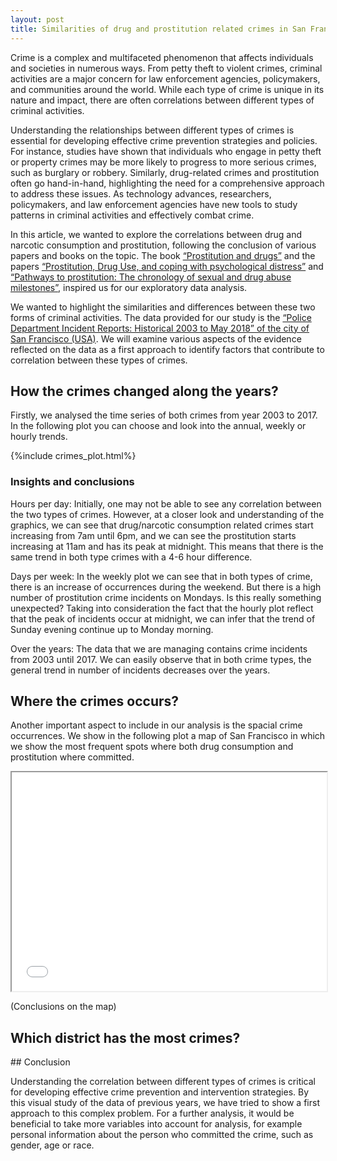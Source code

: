 ```yaml
---
layout: post
title: Similarities of drug and prostitution related crimes in San Francisco.
---
```


Crime is a complex and multifaceted phenomenon that affects individuals and societies in numerous ways. From petty theft to violent crimes, criminal activities are a major concern for law enforcement agencies, policymakers, and communities around the world. While each type of crime is unique in its nature and impact, there are often correlations between different types of criminal activities.

Understanding the relationships between different types of crimes is essential for developing effective crime prevention strategies and policies. For instance, studies have shown that individuals who engage in petty theft or property crimes may be more likely to progress to more serious crimes, such as burglary or robbery. Similarly, drug-related crimes and prostitution often go hand-in-hand, highlighting the need for a comprehensive approach to address these issues. As technology advances, researchers, policymakers, and law enforcement agencies have new tools to study patterns in criminal activities and effectively combat crime.

In this article, we wanted to explore the correlations between drug and narcotic consumption and prostitution, following the conclusion of various papers and books on the topic. The book [“Prostitution and drugs”](https://www.ojp.gov/ncjrs/virtual-library/abstracts/prostitution-and-drugs) and the papers [“Prostitution, Drug Use, and coping with psychological distress”](https://journals.sagepub.com/doi/pdf/10.1177/002204260003000407) and [“Pathways to prostitution: The chronology of sexual and drug abuse milestones”](https://www.tandfonline.com/doi/abs/10.1080/00224499809551951), inspired us for our exploratory data analysis.

We wanted to highlight the similarities and differences between these two forms of criminal activities. The data provided for our study is the [“Police Department Incident Reports: Historical 2003 to May 2018”  of the city of San Francisco (USA)](https://data.sfgov.org/Public-Safety/Police-Department-Incident-Reports-Historical-2003/tmnf-yvry). We will examine various aspects of the evidence reflected on the data as a first approach to identify factors that contribute to correlation between these types of crimes.



## How the crimes changed along the years?

Firstly, we analysed the time series of both crimes from year 2003 to 2017. In the following plot you can choose and look into the annual, weekly or hourly trends.

{%include crimes_plot.html%}

### Insights and conclusions

Hours per day: 
Initially, one may not be able to see any correlation between the two types of crimes. However, at a closer look and understanding of the graphics, we can see that drug/narcotic consumption related crimes start increasing from 7am until 6pm, and we can see the prostitution starts increasing at 11am and has its peak at midnight. This means that there is the same trend in both type crimes with a 4-6 hour difference. 

Days per week:
In the weekly plot we can see that in both types of crime, there is an increase of occurrences during the weekend. But there is a high number of prostitution crime incidents on Mondays. Is this really something unexpected? Taking into consideration the fact that the hourly plot reflect that the peak of incidents occur at midnight, we can infer that the trend of Sunday evening continue up to Monday morning.

Over the years:
The data that we are managing contains crime incidents from 2003 until 2017. We can easily observe that in both crime types, the general trend in number of incidents decreases over the years.



## Where the crimes occurs? 

Another important aspect to include in our analysis is the spacial crime occurrences. We show in the following plot a map of San Francisco in which we show the most frequent spots where both drug consumption and prostitution where committed.

<div>
    <iframe src="map.html"  width="100%" height="350">
    </iframe>
</div>


(Conclusions on the map)

## Which district has the most crimes?


## Conclusion

Understanding the correlation between different types of crimes is critical for developing effective crime prevention and intervention strategies. By this visual study of the data of previous years, we have tried to show a first approach to this complex problem. For a further analysis, it would be beneficial to take more variables into account for analysis, for example personal information about the person who committed the crime, such as gender, age or race.

